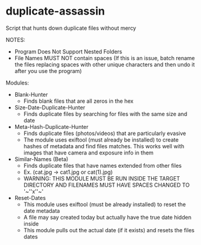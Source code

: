# duplicate-assassin
Script that hunts down duplicate files without mercy

NOTES:

- Program Does Not Support Nested Folders
- File Names MUST NOT contain spaces (If this is an issue, batch rename the files replacing spaces with other unique characters and then undo it after you use the program)

Modules:

- Blank-Hunter
  - Finds blank files that are all zeros in the hex
- Size-Date-Duplicate-Hunter
  - Finds duplicate files by searching for files with the same size and date
- Meta-Hash-Duplicate-Hunter
  - Finds duplicate files (photos/videos) that are particularly evasive
  - The module uses exiftool (must already be installed) to create hashes of metadata and
  find files matches. This works well with images that have camera and exposure info in them
- Similar-Names (Beta)
  - Finds duplicate files that have names extended from other files
  - Ex. (cat.jpg -> cat1.jpg or cat(1).jpg)
  - WARNING: THIS MODULE MUST BE RUN INSIDE THE TARGET DIRECTORY AND
  FILENAMES MUST HAVE SPACES CHANGED TO '~''x''~'
- Reset-Dates
  - This module uses exiftool (must be already installed) to reset the date metadata
  - A file may say created today but actually have the true date hidden inside
  - This module pulls out the actual date (if it exists) and resets the files dates
